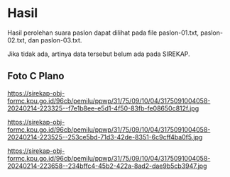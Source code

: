 # Hasil

Hasil perolehan suara paslon dapat dilihat pada file paslon-01.txt, paslon-02.txt, dan paslon-03.txt.

Jika tidak ada, artinya data tersebut belum ada pada SIREKAP.

## Foto C Plano

https://sirekap-obj-formc.kpu.go.id/96cb/pemilu/ppwp/31/75/09/10/04/3175091004058-20240214-223325--f7e1b8ee-e5d1-4f50-83fb-fe08650c812f.jpg

https://sirekap-obj-formc.kpu.go.id/96cb/pemilu/ppwp/31/75/09/10/04/3175091004058-20240214-223525--253ce5bd-71d3-42de-8351-6c9cff4ba0f5.jpg

https://sirekap-obj-formc.kpu.go.id/96cb/pemilu/ppwp/31/75/09/10/04/3175091004058-20240214-223658--234bffc4-45b2-422a-8ad2-dae9b5cb3947.jpg
